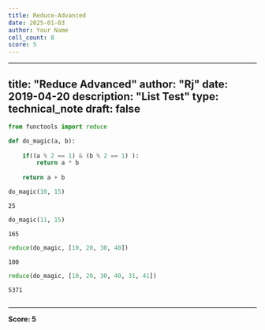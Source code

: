 ```yaml
---
title: Reduce-Advanced
date: 2025-01-03
author: Your Name
cell_count: 8
score: 5
---
```


---
title: "Reduce Advanced"
author: "Rj"
date: 2019-04-20
description: "List Test"
type: technical_note
draft: false
---

```python
from functools import reduce
```


```python
def do_magic(a, b): 
    
    if((a % 2 == 1) & (b % 2 == 1) ):
        return a * b
    
    return a + b
```


```python
do_magic(10, 15)
```




    25




```python
do_magic(11, 15)
```




    165




```python
reduce(do_magic, [10, 20, 30, 40])
```




    100




```python
reduce(do_magic, [10, 20, 30, 40, 31, 41])
```




    5371




```python

```


---
**Score: 5**